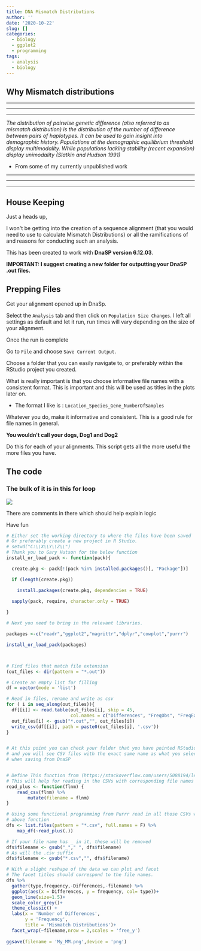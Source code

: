 ```yaml
---
title: DNA Mismatch Distributions
author: ''
date: '2020-10-22'
slug: []
categories:
  - biology
  - ggplot2
  - programming
tags:
  - analysis
  - biology
---
```



## Why Mismatch distributions

***
***
***
*The distribution of pairwise genetic difference (also referred to as mismatch distribution)  is the distribution of the number of difference between pairs of haplotypes. It can be used to gain insight into demographic history. Populations at the demographic equilibrium threshold display multimodality. While populations lacking stability (recent expansion) display unimodality (Slatkin and Hudson 1991)*

- From some of my currently unpublished work 


***
***
***

## House Keeping 

Just a heads up, 


I won't be getting into the creation of a sequence alignment (that you would need to use to calculate Mismatch Distributions) or all the ramifications of and reasons for conducting such an analysis. 


This has been created to work with  **DnaSP version 6.12.03**.


**IMPORTANT: I suggest creating a new folder for outputting your DnaSP .out files.**

## Prepping Files

Get your alignment opened up in DnaSp. 


Select the `Analysis` tab and then click on `Population Size Changes`. 
I left all settings as default and let it run, run times will vary depending on the size of your
alignment. 


Once the run is complete

Go to `File` and choose `Save Current Output`.

Choose a folder that you can easily navigate to, or preferably within the RStudio project you
created. 

What is really important is that you choose informative file names with a consistent format. 
This is important and this will be used as titles in the plots later on. 

 - The format I like is : `Location_Species_Gene_NumberOfSamples`
 
Whatever you do, make it informative and consistent. This is a good rule for file names in 
general. 

**You wouldn't call your dogs, Dog1 and Dog2** 


Do this for each of your alignments. This script gets all the more useful the more files you have.



## The code

### The bulk of it is in this for loop

![](/post/2020-10-22-visualising-dna-mismatch-distributions/dnasploop.png)






There are comments in there which should help explain logic

Have fun


```r
# Either set the working directory to where the files have been saved
# Or preferably create a new project in R Studio. 
# setwd("C:\\X\\Y\\Z\\")
# Thank you to Gary Hutson for the below function
install_or_load_pack <- function(pack){

  create.pkg <- pack[!(pack %in% installed.packages()[, "Package"])]

  if (length(create.pkg))

    install.packages(create.pkg, dependencies = TRUE)

  sapply(pack, require, character.only = TRUE)
  
}

# Next you need to bring in the relevant libraries. 

packages <-c("readr","ggplot2","magrittr","dplyr","cowplot","purrr")

install_or_load_pack(packages)



# Find files that match file extension
(out_files <- dir(pattern = "*.out"))

# Create an empty list for filling
df = vector(mode = 'list')

# Read in files, rename and write as csv
for ( i in seq_along(out_files)){
  df[[i]] <- read.table(out_files[i], skip = 45, 
                        col.names = c("Differences", "FreqObs", "FreqExp"))
  out_files[i] <- gsub("*.out","", out_files[i])
  write_csv(df[[i]], path = paste0(out_files[i], '.csv'))
}


# At this point you can check your folder that you have pointed RStudio to
# and you will see CSV files with the exact same name as what you selected 
# when saving from DnaSP


# Define This function from (https://stackoverflow.com/users/5088194/leerssej)
# This will help for reading in the CSVs with corresponding file names
read_plus <- function(flnm) {
    read_csv(flnm) %>% 
        mutate(filename = flnm)
}

# Using some functional programming from Purrr read in all those CSVs with the
# above function
dfs <- list.files(pattern = "*.csv", full.names = F) %>% 
    map_df(~read_plus(.))

# If your file name has _ in it, these will be removed
dfs$filename <- gsub("_"," ", dfs$filename)
# As will the .csv suffix
dfs$filename <- gsub("*.csv","", dfs$filename)

# With a slight reshape of the data we can plot and facet
# The facet titles should correspond to the file names. 
dfs %>% 
  gather(type,frequency,-Differences,-filename) %>% 
  ggplot(aes(x = Differences, y = frequency, col= type))+
  geom_line(size=1.5)+
  scale_color_grey()+
  theme_classic() +
  labs(x = 'Number of Differences',
       y = 'Frequency',
       title = 'Mismatch Distributions')+
  facet_wrap(~filename,nrow = 2,scales = 'free_y')
 
ggsave(filename = 'My_MM.png',device = 'png')
```

